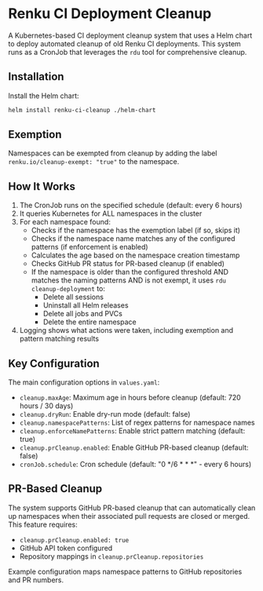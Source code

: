 # Renku CI Deployment Cleanup

A Kubernetes-based CI deployment cleanup system that uses a Helm chart to deploy automated cleanup of old Renku CI deployments. This system runs as a CronJob that leverages the `rdu` tool for comprehensive cleanup.

## Installation

Install the Helm chart:
```bash
helm install renku-ci-cleanup ./helm-chart
```

## Exemption

Namespaces can be exempted from cleanup by adding the label `renku.io/cleanup-exempt: "true"` to the namespace.

## How It Works

1. The CronJob runs on the specified schedule (default: every 6 hours)
2. It queries Kubernetes for ALL namespaces in the cluster
3. For each namespace found:
   - Checks if the namespace has the exemption label (if so, skips it)
   - Checks if the namespace name matches any of the configured patterns (if enforcement is enabled)
   - Calculates the age based on the namespace creation timestamp
   - Checks GitHub PR status for PR-based cleanup (if enabled)
   - If the namespace is older than the configured threshold AND matches the naming patterns AND is not exempt, it uses `rdu cleanup-deployment` to:
     - Delete all sessions
     - Uninstall all Helm releases
     - Delete all jobs and PVCs
     - Delete the entire namespace
4. Logging shows what actions were taken, including exemption and pattern matching results

## Key Configuration

The main configuration options in `values.yaml`:

- `cleanup.maxAge`: Maximum age in hours before cleanup (default: 720 hours / 30 days)
- `cleanup.dryRun`: Enable dry-run mode (default: false)
- `cleanup.namespacePatterns`: List of regex patterns for namespace names
- `cleanup.enforceNamePatterns`: Enable strict pattern matching (default: true)
- `cleanup.prCleanup.enabled`: Enable GitHub PR-based cleanup (default: false)
- `cronJob.schedule`: Cron schedule (default: "0 */6 * * *" - every 6 hours)

## PR-Based Cleanup

The system supports GitHub PR-based cleanup that can automatically clean up namespaces when their associated pull requests are closed or merged. This feature requires:

- `cleanup.prCleanup.enabled: true`
- GitHub API token configured
- Repository mappings in `cleanup.prCleanup.repositories`

Example configuration maps namespace patterns to GitHub repositories and PR numbers.
